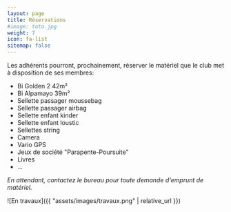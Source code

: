 ```yaml
---
layout: page
title: Réservations
#image: toto.jpg
weight: 7
icon: fa-list
sitemap: false
---
```


Les adhérents pourront, prochainement, réserver le matériel que le club met à disposition de ses membres:
- Bi Golden 2 42m²
- Bi Alpamayo 39m²
- Sellette passager moussebag
- Sellette passager airbag
- Sellette enfant kinder
- Sellette enfant loustic
- Sellettes string
- Camera
- Vario GPS
- Jeux de société "Parapente-Poursuite"
- Livres
- ...

*En attendant, contactez le bureau pour toute demande d'emprunt de matériel.*

![En travaux]({{ "assets/images/travaux.png" | relative_url }})
